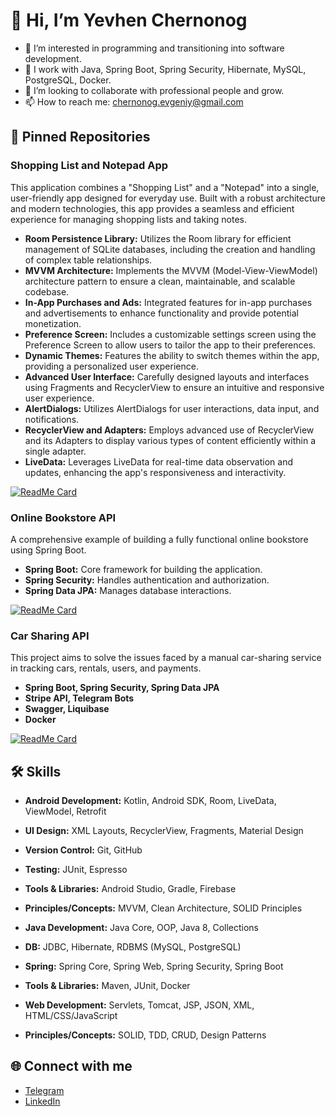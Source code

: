 # 👋 Hi, I’m Yevhen Chernonog

- 👀 I’m interested in programming and transitioning into software development.
- 🌱 I work with Java, Spring Boot, Spring Security, Hibernate, MySQL, PostgreSQL, Docker.
- 💞️ I’m looking to collaborate with professional people and grow.
- 📫 How to reach me: [chernonog.evgeniy@gmail.com](mailto:chernonog.evgeniy@gmail.com)

## 📌 Pinned Repositories

### Shopping List and Notepad App
This application combines a "Shopping List" and a "Notepad" into a single, user-friendly app designed for everyday use. Built with a robust architecture and modern technologies, this app provides a seamless and efficient experience for managing shopping lists and taking notes.
- **Room Persistence Library:** Utilizes the Room library for efficient management of SQLite databases, including the creation and handling of complex table relationships.
- **MVVM Architecture:** Implements the MVVM (Model-View-ViewModel) architecture pattern to ensure a clean, maintainable, and scalable codebase.
- **In-App Purchases and Ads:** Integrated features for in-app purchases and advertisements to enhance functionality and provide potential monetization.
- **Preference Screen:** Includes a customizable settings screen using the Preference Screen to allow users to tailor the app to their preferences.
- **Dynamic Themes:** Features the ability to switch themes within the app, providing a personalized user experience.
- **Advanced User Interface:** Carefully designed layouts and interfaces using Fragments and RecyclerView to ensure an intuitive and responsive user experience.
- **AlertDialogs:** Utilizes AlertDialogs for user interactions, data input, and notifications.
- **RecyclerView and Adapters:** Employs advanced use of RecyclerView and its Adapters to display various types of content efficiently within a single adapter.
- **LiveData:** Leverages LiveData for real-time data observation and updates, enhancing the app's responsiveness and interactivity.

[![ReadMe Card](https://github-readme-stats.vercel.app/api/pin/?username=SkillfulDev&repo=smartshopper)](https://github.com/SkillfulDev/SmartShopper)

### Online Bookstore API
A comprehensive example of building a fully functional online bookstore using Spring Boot.
- **Spring Boot:** Core framework for building the application.
- **Spring Security:** Handles authentication and authorization.
- **Spring Data JPA:** Manages database interactions.

[![ReadMe Card](https://github-readme-stats.vercel.app/api/pin/?username=SkillfulDev&repo=online-book-store)](https://github.com/SkillfulDev/online-book-store)

### Car Sharing API
This project aims to solve the issues faced by a manual car-sharing service in tracking cars, rentals, users, and payments.
- **Spring Boot, Spring Security, Spring Data JPA**
- **Stripe API, Telegram Bots**
- **Swagger, Liquibase**
- **Docker**

[![ReadMe Card](https://github-readme-stats.vercel.app/api/pin/?username=jv-feb24-team1&repo=car-sharing-service)](https://github.com/jv-feb24-team1/car-sharing-service)

## 🛠 Skills
- **Android Development:** Kotlin, Android SDK, Room, LiveData, ViewModel, Retrofit
- **UI Design:** XML Layouts, RecyclerView, Fragments, Material Design
- **Version Control:** Git, GitHub
- **Testing:** JUnit, Espresso
- **Tools & Libraries:** Android Studio, Gradle, Firebase
- **Principles/Concepts:** MVVM, Clean Architecture, SOLID Principles
  

- **Java Development:** Java Core, OOP, Java 8, Collections
- **DB:** JDBC, Hibernate, RDBMS (MySQL, PostgreSQL)
- **Spring:** Spring Core, Spring Web, Spring Security, Spring Boot
- **Tools & Libraries:** Maven, JUnit, Docker
- **Web Development:** Servlets, Tomcat, JSP, JSON, XML, HTML/CSS/JavaScript
- **Principles/Concepts:** SOLID, TDD, CRUD, Design Patterns

## 🌐 Connect with me

- [Telegram](https://t.me/ChernonogEvgeniy)
- [LinkedIn](http://linkedin.com/in/evgeniy-chernonog-9171861ba)
  
